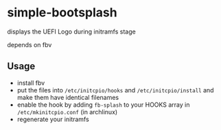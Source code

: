 # simple-bootsplash
displays the UEFI Logo during initramfs stage


depends on fbv


## Usage
- install fbv
- put the files into `/etc/initcpio/hooks` and `/etc/initcpio/install` and make them have identical filenames
- enable the hook by adding `fb-splash` to your HOOKS array in `/etc/mkinitcpio.conf` (in archlinux)
- regenerate your initramfs 

